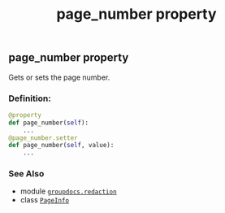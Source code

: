 ﻿---
title: page_number property
second_title: GroupDocs.Redaction for Python via .NET API References
description: 
type: docs
weight: 40
url: /python-net/groupdocs.redaction/pageinfo/page_number/
is_root: false
---

## page_number property


Gets or sets the page number.
### Definition:
```python
@property
def page_number(self):
    ...
@page_number.setter
def page_number(self, value):
    ...
```

### See Also
* module [`groupdocs.redaction`](../../)
* class [`PageInfo`](/redaction/python-net/groupdocs.redaction/pageinfo)
